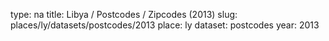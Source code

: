 type: na
title: Libya / Postcodes / Zipcodes (2013)
slug: places/ly/datasets/postcodes/2013
place: ly
dataset: postcodes
year: 2013
